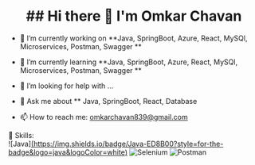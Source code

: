 <h1 align="center" >  ## Hi there 👋 I'm Omkar Chavan </h1>


- 🔭 I’m currently working on **Java, SpringBoot, Azure, React, MySQl, Microservices, Postman, Swagger **
- 🌱 I’m currently learning **Java, SpringBoot, Azure, React, MySQl, Microservices, Postman, Swagger **
 
- 🤔 I’m looking for help with ...
- 💬 Ask me about ** Java, SpringBoot, React, Database
- 📫 How to reach me: omkarchavan839@gmail.com

🔧 Skills:  
![Java][(https://img.shields.io/badge/Java-ED8B00?style=for-the-badge&logo=java&logoColor=white)](https://github.com/tandpfun/skill-icons/blob/main/icons/Java-Dark.svg)
![Selenium](https://img.shields.io/badge/Selenium-43B02A?style=for-the-badge&logo=selenium&logoColor=white)
![Postman](https://img.shields.io/badge/Postman-FF6C37?style=for-the-badge&logo=postman&logoColor=white)

